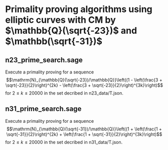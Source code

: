 

# Primality proving algorithms using elliptic curves with CM by $\mathbb{Q}(\sqrt{-23})$ and $\mathbb(\sqrt{-31})$

## n23_prime_search.sage
Execute a primality proving for a sequence
$$\mathrm{N}_{\mathbb{Q}(\sqrt{-23})/\mathbb{Q}}\left((1 - \left(\frac{3 + \sqrt{-23}}{2}\right)^{2k} - \left(\frac{3 + \sqrt{-23}}{2}\right)^{3k}\right)$$
for $2 \leq k \leq 20000$ in the set decribed in n23_data/T.json.

## n31_prime_search.sage
Execute a primality proving for a sequence
$$\mathrm{N}_{\mathbb{Q}(\sqrt{-31})/\mathbb{Q}}\left((1 + \left(\frac{1 + \sqrt{-31}}{2}\right)^{2k} + \left(\frac{1 + \sqrt{-31}}{2}\right)^{3k}\right)$$
for $2 \leq k \leq 20000$ in the set decribed in n31_data/T.json.
